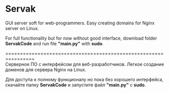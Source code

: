 # Servak
GUI server soft for web-programmers. Easy creating domains for Nginx server on Linux.  
  
For full functionality but for now without good interface, download folder **ServakCode** and run file **"main.py"** with **sudo**.

================================================================  
Серверное ПО с интерфейсом для веб-разработчиков. Легкое создание доменов для сервера Nginx на Linux.  
  
Для доступа к полному функционалу но пока без хорошего интерфейса, скачайте папку **ServakCode** и запустите файл **"main.py"** с **sudo**.
